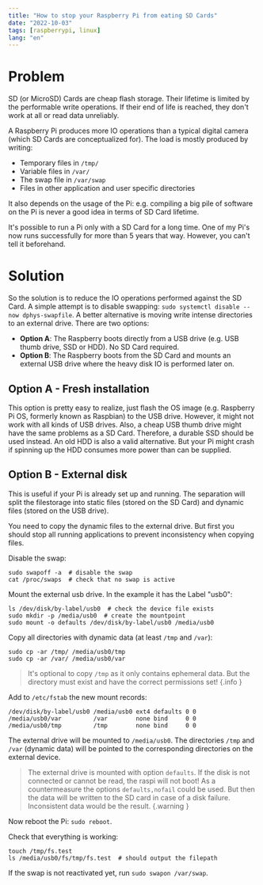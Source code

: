 ```yaml
---
title: "How to stop your Raspberry Pi from eating SD Cards"
date: "2022-10-03"
tags: [raspberrypi, linux]
lang: "en"
---
```


# Problem

SD (or MicroSD) Cards are cheap flash storage. Their lifetime is limited by the performable write operations. If their end of life is reached, they don't work at all or read data unreliably.

A Raspberry Pi produces more IO operations than a typical digital camera (which SD Cards are conceptualized for). The load is mostly produced by writing:

* Temporary files in `/tmp/`
* Variable files in `/var/`
* The swap file in `/var/swap`
* Files in other application and user specific directories

It also depends on the usage of the Pi: e.g. compiling a big pile of software on the Pi is never a good idea in terms of SD Card lifetime.

It's possible to run a Pi only with a SD Card for a long time. One of my Pi's now runs successfully for more than 5 years that way. However, you can't tell it beforehand.

# Solution

So the solution is to reduce the IO operations performed against the SD Card. A simple attempt is to disable swapping: `sudo systemctl disable --now dphys-swapfile`. A better alternative is moving write intense directories to an external drive. There are two options:

* **Option A**: The Raspberry boots directly from a USB drive (e.g. USB thumb drive, SSD or HDD). No SD Card required.
* **Option B**: The Raspberry boots from the SD Card and mounts an external USB drive where the heavy disk IO is performed later on.

## Option A - Fresh installation

This option is pretty easy to realize, just flash the OS image (e.g. Raspberry Pi OS, formerly known as Raspbian) to the USB drive. However, it might not work with all kinds of USB drives. Also, a cheap USB thumb drive might have the same problems as a SD Card. Therefore, a durable SSD should be used instead. An old HDD is also a valid alternative. But your Pi might crash if spinning up the HDD consumes more power than can be supplied.

## Option B - External disk

This is useful if your Pi is already set up and running. The separation will split the filestorage into static files (stored on the SD Card) and dynamic files (stored on the USB drive).

You need to copy the dynamic files to the external drive. But first you should stop all running applications to prevent inconsistency when copying files.

Disable the swap:

```shell
sudo swapoff -a  # disable the swap
cat /proc/swaps  # check that no swap is active
```

Mount the external usb drive. In the example it has the Label "usb0":

```shell
ls /dev/disk/by-label/usb0  # check the device file exists
sudo mkdir -p /media/usb0  # create the mountpoint
sudo mount -o defaults /dev/disk/by-label/usb0 /media/usb0
```

Copy all directories with dynamic data (at least `/tmp` and `/var`):

```shell
sudo cp -ar /tmp/ /media/usb0/tmp
sudo cp -ar /var/ /media/usb0/var
```

> It's optional to copy `/tmp` as it only contains ephemeral data. But the directory must exist and have the correct permissions set!
> {.info }

Add to `/etc/fstab` the new mount records:

```text
/dev/disk/by-label/usb0 /media/usb0 ext4 defaults 0 0
/media/usb0/var         /var        none bind     0 0
/media/usb0/tmp         /tmp        none bind     0 0
```

The external drive will be mounted to `/media/usb0`. The directories `/tmp` and `/var` (dynamic data) will be pointed to the corresponding directories on the external device.

> The external drive is mounted with option `defaults`. If the disk is not connected or cannot be read, the raspi will not boot! As a countermeasure the options `defaults,nofail` could be used. But then the data will be written to the SD card in case of a disk failure. Inconsistent data would be the result.
> {.warning }

Now reboot the Pi: `sudo reboot`.

Check that everything is working:

```shell
touch /tmp/fs.test
ls /media/usb0/fs/tmp/fs.test  # should output the filepath
```

If the swap is not reactivated yet, run `sudo swapon /var/swap`.

